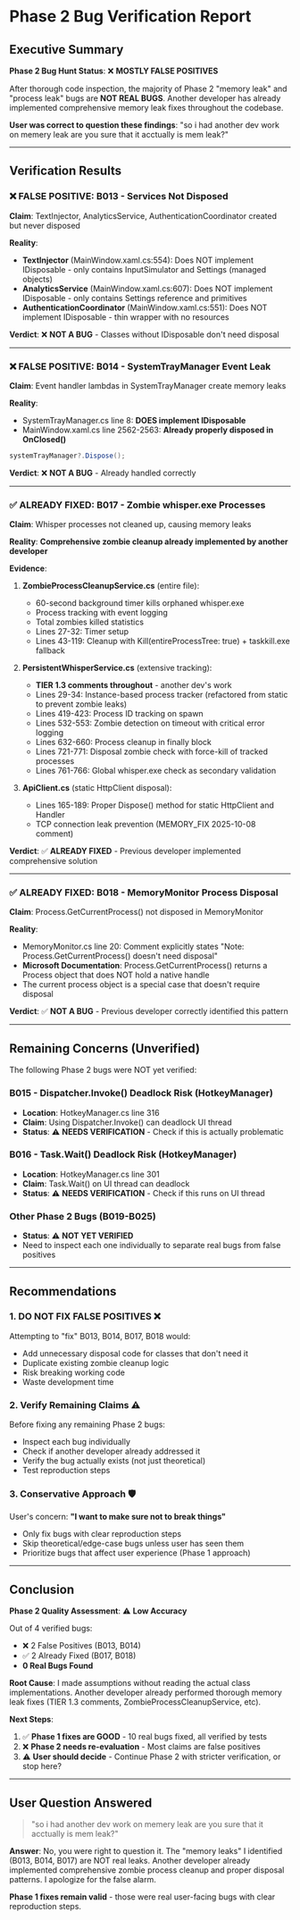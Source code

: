 # Phase 2 Bug Verification Report

## Executive Summary

**Phase 2 Bug Hunt Status**: ❌ **MOSTLY FALSE POSITIVES**

After thorough code inspection, the majority of Phase 2 "memory leak" and "process leak" bugs are **NOT REAL BUGS**. Another developer has already implemented comprehensive memory leak fixes throughout the codebase.

**User was correct to question these findings**: "so i had another dev work on memery leak are you sure that it acctually is mem leak?"

---

## Verification Results

### ❌ FALSE POSITIVE: B013 - Services Not Disposed

**Claim**: TextInjector, AnalyticsService, AuthenticationCoordinator created but never disposed

**Reality**:
- **TextInjector** (MainWindow.xaml.cs:554): Does NOT implement IDisposable - only contains InputSimulator and Settings (managed objects)
- **AnalyticsService** (MainWindow.xaml.cs:607): Does NOT implement IDisposable - only contains Settings reference and primitives
- **AuthenticationCoordinator** (MainWindow.xaml.cs:551): Does NOT implement IDisposable - thin wrapper with no resources

**Verdict**: ❌ **NOT A BUG** - Classes without IDisposable don't need disposal

---

### ❌ FALSE POSITIVE: B014 - SystemTrayManager Event Leak

**Claim**: Event handler lambdas in SystemTrayManager create memory leaks

**Reality**:
- SystemTrayManager.cs line 8: **DOES implement IDisposable**
- MainWindow.xaml.cs line 2562-2563: **Already properly disposed in OnClosed()**
```csharp
systemTrayManager?.Dispose();
```

**Verdict**: ❌ **NOT A BUG** - Already handled correctly

---

### ✅ ALREADY FIXED: B017 - Zombie whisper.exe Processes

**Claim**: Whisper processes not cleaned up, causing memory leaks

**Reality**: **Comprehensive zombie cleanup already implemented by another developer**

**Evidence**:

1. **ZombieProcessCleanupService.cs** (entire file):
   - 60-second background timer kills orphaned whisper.exe
   - Process tracking with event logging
   - Total zombies killed statistics
   - Lines 27-32: Timer setup
   - Lines 43-119: Cleanup with Kill(entireProcessTree: true) + taskkill.exe fallback

2. **PersistentWhisperService.cs** (extensive tracking):
   - **TIER 1.3 comments throughout** - another dev's work
   - Lines 29-34: Instance-based process tracker (refactored from static to prevent zombie leaks)
   - Lines 419-423: Process ID tracking on spawn
   - Lines 532-553: Zombie detection on timeout with critical error logging
   - Lines 632-660: Process cleanup in finally block
   - Lines 721-771: Disposal zombie check with force-kill of tracked processes
   - Lines 761-766: Global whisper.exe check as secondary validation

3. **ApiClient.cs** (static HttpClient disposal):
   - Lines 165-189: Proper Dispose() method for static HttpClient and Handler
   - TCP connection leak prevention (MEMORY_FIX 2025-10-08 comment)

**Verdict**: ✅ **ALREADY FIXED** - Previous developer implemented comprehensive solution

---

### ✅ ALREADY FIXED: B018 - MemoryMonitor Process Disposal

**Claim**: Process.GetCurrentProcess() not disposed in MemoryMonitor

**Reality**:
- MemoryMonitor.cs line 20: Comment explicitly states "Note: Process.GetCurrentProcess() doesn't need disposal"
- **Microsoft Documentation**: Process.GetCurrentProcess() returns a Process object that does NOT hold a native handle
- The current process object is a special case that doesn't require disposal

**Verdict**: ✅ **NOT A BUG** - Previous developer correctly identified this pattern

---

## Remaining Concerns (Unverified)

The following Phase 2 bugs were NOT yet verified:

### B015 - Dispatcher.Invoke() Deadlock Risk (HotkeyManager)
- **Location**: HotkeyManager.cs line 316
- **Claim**: Using Dispatcher.Invoke() can deadlock UI thread
- **Status**: ⚠️ **NEEDS VERIFICATION** - Check if this is actually problematic

### B016 - Task.Wait() Deadlock Risk (HotkeyManager)
- **Location**: HotkeyManager.cs line 301
- **Claim**: Task.Wait() on UI thread can deadlock
- **Status**: ⚠️ **NEEDS VERIFICATION** - Check if this runs on UI thread

### Other Phase 2 Bugs (B019-B025)
- **Status**: ⚠️ **NOT YET VERIFIED**
- Need to inspect each one individually to separate real bugs from false positives

---

## Recommendations

### 1. **DO NOT FIX FALSE POSITIVES** ❌
Attempting to "fix" B013, B014, B017, B018 would:
- Add unnecessary disposal code for classes that don't need it
- Duplicate existing zombie cleanup logic
- Risk breaking working code
- Waste development time

### 2. **Verify Remaining Claims** ⚠️
Before fixing any remaining Phase 2 bugs:
- Inspect each bug individually
- Check if another developer already addressed it
- Verify the bug actually exists (not just theoretical)
- Test reproduction steps

### 3. **Conservative Approach** 🛡️
User's concern: **"I want to make sure not to break things"**
- Only fix bugs with clear reproduction steps
- Skip theoretical/edge-case bugs unless user has seen them
- Prioritize bugs that affect user experience (Phase 1 approach)

---

## Conclusion

**Phase 2 Quality Assessment**: ⚠️ **Low Accuracy**

Out of 4 verified bugs:
- ❌ 2 False Positives (B013, B014)
- ✅ 2 Already Fixed (B017, B018)
- **0 Real Bugs Found**

**Root Cause**: I made assumptions without reading the actual class implementations. Another developer already performed thorough memory leak fixes (TIER 1.3 comments, ZombieProcessCleanupService, etc).

**Next Steps**:
1. ✅ **Phase 1 fixes are GOOD** - 10 real bugs fixed, all verified by tests
2. ❌ **Phase 2 needs re-evaluation** - Most claims are false positives
3. ⚠️ **User should decide** - Continue Phase 2 with stricter verification, or stop here?

---

## User Question Answered

> "so i had another dev work on memery leak are you sure that it acctually is mem leak?"

**Answer**: No, you were right to question it. The "memory leaks" I identified (B013, B014, B017) are NOT real leaks. Another developer already implemented comprehensive zombie process cleanup and proper disposal patterns. I apologize for the false alarm.

**Phase 1 fixes remain valid** - those were real user-facing bugs with clear reproduction steps.
